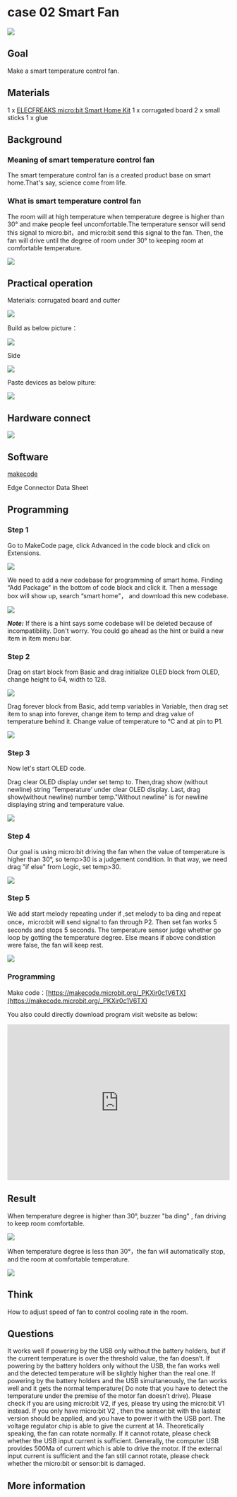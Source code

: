 # case 02 Smart Fan

![](./images/abtHWmp.jpg)
## Goal



 Make a smart temperature control fan. 

## Materials

 1 x [ELECFREAKS micro:bit Smart Home Kit](https://www.elecfreaks.com/micro-bit-smart-home-kit.html)
 1 x corrugated board
 2 x small sticks
 1 x glue

## Background
  
### Meaning of smart temperature control fan

 The smart temperature control fan is a created product base on smart home.That's say, science come from life.

### What is smart temperature control fan
 The room will at high temperature when temperature degree is higher than 30° and make people feel uncomfortable.The temperature sensor will send this signal to micro:bit，and micro:bit send this signal to the fan. Then, the fan will drive until the degree of room under 30° to keeping room at comfortable temperature.

![](./images/06g0wlF.png)

## Practical operation

Materials: corrugated board and cutter

![](./images/PuJE7uj.jpg)

Build as below picture：

![](./images/5sc9bid.jpg)

Side

![](./images/hvnmUhO.jpg)

Paste devices as below piture:

![](./images/C1lu2Vz.jpg)

## Hardware connect


![](./images/hkOaYEu.png)

## Software

[makecode](https://makecode.microbit.org/#)

Edge Connector Data Sheet

## Programming

### Step 1

Go to MakeCode page, click Advanced in the code block and click on Extensions.

![](./images/2qCyzQ7.png)

We need to add a new codebase for programming of smart home. Finding “Add Package” in the bottom of code block and click it. Then a message box will show up, search “smart home"， and download this new codebase.

![](./images/QR2s7LD.png)

***Note:*** If there is a hint says some codebase will be deleted because of incompatibility. Don't worry. You could go ahead as the hint or build a new item in item menu bar.

### Step 2
Drag on start block from Basic and drag initialize OLED block from OLED, change height to 64, width to 128.

![](./images/NSOCUxe.png)

Drag forever block from Basic, add temp variables in Variable, then drag set item to snap into forever, change item to temp and drag value of temperature behind it. Change value of temperature to ℃ and at pin to P1. 

![](./images/wPfZA5F.png)

### Step 3

Now let's start OLED code.

Drag clear OLED display under set temp to. Then,drag show (without newline) string ‘Temperature’ under clear OLED display. Last, drag show(without newline) number temp."Without newline" is for newline displaying string and temperature value.

![](./images/gZwzVGd.png)

### Step 4

Our goal is using micro:bit driving the fan when the value of temperature is higher than 30°, so temp>30 is a judgement condition. In that way, we need drag "if else" from Logic, set temp>30. 

![](./images/Ys6Hcm3.png)

### Step 5

We add start melody repeating under if ,set melody to ba ding and repeat once，micro:bit will send signal to fan through P2. Then set fan works 5 seconds and stops 5 seconds. The temperature sensor judge whether go loop by gotting the temperature degree. Else means if above condistion were false, the fan will keep rest. 

![](./images/FHAWwTm.png)

### Programming


Make code：[https://makecode.microbit.org/_PKXir0c1V6TX](https://makecode.microbit.org/_PKXir0c1V6TX)

You also could directly download program visit website as below:

<div style="position:relative;height:0;padding-bottom:70%;overflow:hidden;"><iframe style="position:absolute;top:0;left:0;width:100%;height:100%;" src="https://makecode.microbit.org/#pub:_PKXir0c1V6TX" frameborder="0" sandbox="allow-popups allow-forms allow-scripts allow-same-origin"></iframe></div>  

## Result

When temperature degree is higher than 30°, buzzer "ba ding" , fan driving to keep room comfortable.

![](./images/mv5oVws.jpg)

When temperature degree is less than 30°，the fan will automatically stop, and the room at comfortable temperature.

![](./images/Rtptdzw.jpg)

## Think

How to adjust speed of fan to control cooling rate in the room. 


## Questions

 It works well if powering by the USB only without the battery holders, but if the current temperature is over the threshold value, the fan doesn’t.
 If powering by the battery holders only without the USB, the fan works well and the detected temperature will be slightly higher than the real one.
 If powering by the battery holders and the USB simultaneously, the fan works well and it gets the normal temperature( Do note that you have to detect the temperature under the premise of the motor fan doesn’t drive).
 Please check if you are using micro:bit V2, if yes, please try using the micro:bit V1 instead. If you only have micro:bit V2 , then the sensor:bit with the lastest version should be applied, and you have to power it with the USB port. 
The voltage regulator chip is able to give the current at 1A. Theoretically speaking, the fan can rotate normally. If it cannot rotate, please check whether the USB input current is sufficient. Generally, the computer USB provides 500Ma of current which is able to drive the motor. If the external input current is sufficient and the fan still cannot rotate, please check whether the micro:bit or sensor:bit is damaged.


## More information   

